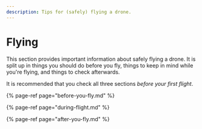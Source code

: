 ```yaml
---
description: Tips for (safely) flying a drone.
---
```


# Flying

This section provides important information about safely flying a drone. It is split up in things you should do before you fly, things to keep in mind while you're flying, and things to check afterwards.

It is recommended that you check all three sections _before your first flight_.

{% page-ref page="before-you-fly.md" %}

{% page-ref page="during-flight.md" %}

{% page-ref page="after-you-fly.md" %}



